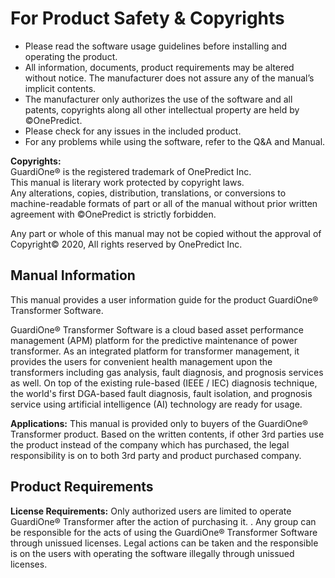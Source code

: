 # For Product Safety & Copyrights  

*	Please read the software usage guidelines before installing and operating the product.
*	All information, documents, product requirements may be altered without notice. The manufacturer does not assure any of the manual’s implicit contents.
*	The manufacturer only authorizes the use of the software and all patents, copyrights along all other intellectual property are held by ©OnePredict.
*	Please check for any issues in the included product.
*	For any problems while using the software, refer to the Q&A and Manual.

**Copyrights:**   
GuardiOne® is the registered trademark of OnePredict Inc.  
This manual is literary work protected by copyright laws.  
Any alterations, copies, distribution, translations, or conversions to machine-readable formats of part or all of the manual without prior written agreement with ©OnePredict is strictly forbidden.

Any part or whole of this manual may not be copied without the approval of Copyright© 2020, All rights reserved by OnePredict Inc.

## Manual Information  
This manual provides a user information guide for the product GuardiOne® Transformer Software.

GuardiOne® Transformer Software is a cloud based asset performance management (APM) platform for the predictive maintenance of power transformer. As an integrated platform for transformer management, it provides the users for convenient health management upon the transformers including gas analysis, fault diagnosis, and prognosis services as well. On top of the existing rule-based (IEEE / IEC) diagnosis technique, the world's first DGA-based fault diagnosis, fault isolation, and prognosis service using artificial intelligence (AI) technology are ready for usage. 

**Applications:**
This manual is provided only to buyers of the GuardiOne® Transformer product.
Based on the written contents, if other 3rd parties use the product instead of the company which has purchased, the legal responsibility is on to both 3rd party and product purchased company.

## Product Requirements
**License Requirements:**
Only authorized users are limited to operate GuardiOne® Transformer after the action of purchasing it. . Any group can be responsible for the acts of using the GuardiOne® Transformer Software through unissued licenses. Legal actions can be taken and the responsible is on the users with operating the software illegally through unissued licenses.







